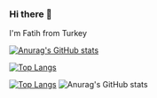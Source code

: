 ### Hi there 👋
I'm Fatih from Turkey 

[![Anurag's GitHub stats](https://github-readme-stats.vercel.app/api?username=fatihnet75)](https://github.com/anuraghazra/github-readme-stats)


[![Top Langs](https://github-readme-stats.vercel.app/api/top-langs/?username=fatihnet75&layout=compact)](https://github.com/fatihnet75/github-readme-stats)

[![Top Langs](https://github-readme-stats.vercel.app/api/top-langs/?username=fatihnet75&langs_count=8)](https://github.com/fatihnet75/github-readme-stats)
![Anurag's GitHub stats](https://github-readme-stats.vercel.app/api?username=fatihnet75&show_icons=true&theme=radical)
